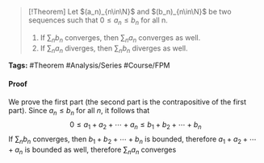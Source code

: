 >[!Theorem]
> Let $(a_n)_{n\in\N}$ and $(b_n)_{n\in\N}$ be two sequences such that $0\leq a_n\leq b_n$ for all n.
> 1. If $\sum_n b_n$ converges, then $\sum_n a_n$ converges as well.
> 2. If $\sum_n a_n$ diverges, then $\sum_n b_n$ diverges as well.

**Tags:** #Theorem #Analysis/Series #Course/FPM

#### Proof
We prove the first part (the second part is the contrapositive of the first part).
Since $a_n\leq b_n$ for all $n$, it follows that 
$$0\leq a_1 + a_2 + \cdots+a_n \le b_1 + b_2 + \cdots + b_n$$
If $\sum_n b_n$ converges, then $b_1 + b_2 + \cdots + b_n$ is bounded, therefore $a_1 + a_2 + \cdots + a_n$ is bounded as well, therefore $\sum_n a_n$ converges